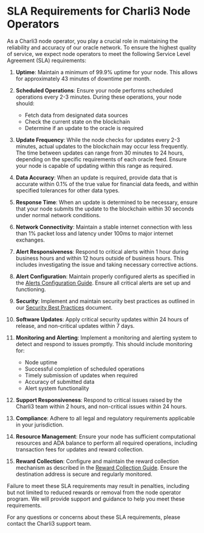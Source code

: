 # SLA Requirements for Charli3 Node Operators

As a Charli3 node operator, you play a crucial role in maintaining the reliability and accuracy of our oracle network. To ensure the highest quality of service, we expect node operators to meet the following Service Level Agreement (SLA) requirements:

1. **Uptime**: Maintain a minimum of 99.9% uptime for your node. This allows for approximately 43 minutes of downtime per month.

2. **Scheduled Operations**: Ensure your node performs scheduled operations every 2-3 minutes. During these operations, your node should:
   - Fetch data from designated data sources
   - Check the current state on the blockchain
   - Determine if an update to the oracle is required

3. **Update Frequency**: While the node checks for updates every 2-3 minutes, actual updates to the blockchain may occur less frequently. The time between updates can range from 30 minutes to 24 hours, depending on the specific requirements of each oracle feed. Ensure your node is capable of updating within this range as required.

4. **Data Accuracy**: When an update is required, provide data that is accurate within 0.1% of the true value for financial data feeds, and within specified tolerances for other data types.

5. **Response Time**: When an update is determined to be necessary, ensure that your node submits the update to the blockchain within 30 seconds under normal network conditions.

6. **Network Connectivity**: Maintain a stable internet connection with less than 1% packet loss and latency under 100ms to major internet exchanges.

7. **Alert Responsiveness**: Respond to critical alerts within 1 hour during business hours and within 12 hours outside of business hours. This includes investigating the issue and taking necessary corrective actions.

8. **Alert Configuration**: Maintain properly configured alerts as specified in the [Alerts Configuration Guide](alerts-configuration.md). Ensure all critical alerts are set up and functioning.

9. **Security**: Implement and maintain security best practices as outlined in our [Security Best Practices](security-best-practices.md) document.

10. **Software Updates**: Apply critical security updates within 24 hours of release, and non-critical updates within 7 days.

11. **Monitoring and Alerting**: Implement a monitoring and alerting system to detect and respond to issues promptly. This should include monitoring for:
    - Node uptime
    - Successful completion of scheduled operations
    - Timely submission of updates when required
    - Accuracy of submitted data
    - Alert system functionality

12. **Support Responsiveness**: Respond to critical issues raised by the Charli3 team within 2 hours, and non-critical issues within 24 hours.

13. **Compliance**: Adhere to all legal and regulatory requirements applicable in your jurisdiction.

14. **Resource Management**: Ensure your node has sufficient computational resources and ADA balance to perform all required operations, including transaction fees for updates and reward collection.

15. **Reward Collection**: Configure and maintain the reward collection mechanism as described in the [Reward Collection Guide](reward-collection.md). Ensure the destination address is secure and regularly monitored.

Failure to meet these SLA requirements may result in penalties, including but not limited to reduced rewards or removal from the node operator program. We will provide support and guidance to help you meet these requirements.

For any questions or concerns about these SLA requirements, please contact the Charli3 support team.